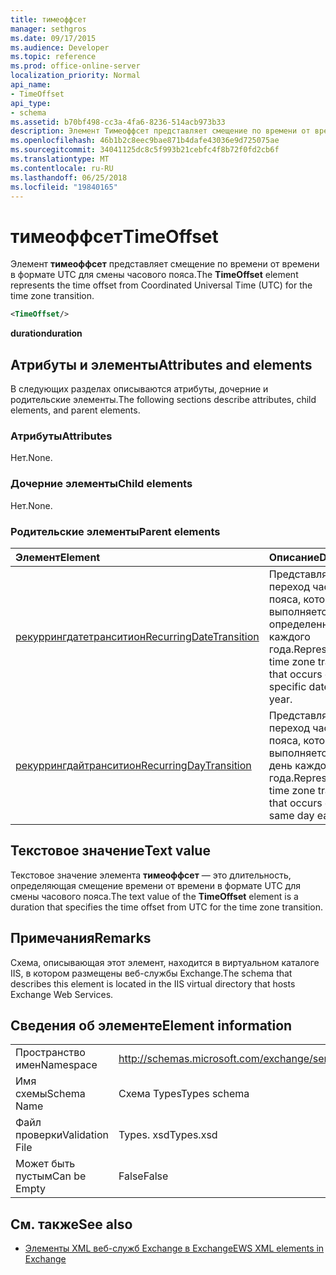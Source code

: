 ```yaml
---
title: тимеоффсет
manager: sethgros
ms.date: 09/17/2015
ms.audience: Developer
ms.topic: reference
ms.prod: office-online-server
localization_priority: Normal
api_name:
- TimeOffset
api_type:
- schema
ms.assetid: b70bf498-cc3a-4fa6-8236-514acb973b33
description: Элемент Тимеоффсет представляет смещение по времени от времени в формате UTC для смены часового пояса.
ms.openlocfilehash: 46b1b2c8eec9bae871b4dafe43036e9d725075ae
ms.sourcegitcommit: 34041125dc8c5f993b21cebfc4f8b72f0fd2cb6f
ms.translationtype: MT
ms.contentlocale: ru-RU
ms.lasthandoff: 06/25/2018
ms.locfileid: "19840165"
---
```

# <a name="timeoffset"></a><span data-ttu-id="da040-103">тимеоффсет</span><span class="sxs-lookup"><span data-stu-id="da040-103">TimeOffset</span></span>

<span data-ttu-id="da040-104">Элемент **тимеоффсет** представляет смещение по времени от времени в формате UTC для смены часового пояса.</span><span class="sxs-lookup"><span data-stu-id="da040-104">The **TimeOffset** element represents the time offset from Coordinated Universal Time (UTC) for the time zone transition.</span></span> 
  
```XML
<TimeOffset/>
```

 <span data-ttu-id="da040-105">**duration**</span><span class="sxs-lookup"><span data-stu-id="da040-105">**duration**</span></span>
## <a name="attributes-and-elements"></a><span data-ttu-id="da040-106">Атрибуты и элементы</span><span class="sxs-lookup"><span data-stu-id="da040-106">Attributes and elements</span></span>

<span data-ttu-id="da040-107">В следующих разделах описываются атрибуты, дочерние и родительские элементы.</span><span class="sxs-lookup"><span data-stu-id="da040-107">The following sections describe attributes, child elements, and parent elements.</span></span>
  
### <a name="attributes"></a><span data-ttu-id="da040-108">Атрибуты</span><span class="sxs-lookup"><span data-stu-id="da040-108">Attributes</span></span>

<span data-ttu-id="da040-109">Нет.</span><span class="sxs-lookup"><span data-stu-id="da040-109">None.</span></span>
  
### <a name="child-elements"></a><span data-ttu-id="da040-110">Дочерние элементы</span><span class="sxs-lookup"><span data-stu-id="da040-110">Child elements</span></span>

<span data-ttu-id="da040-111">Нет.</span><span class="sxs-lookup"><span data-stu-id="da040-111">None.</span></span>
  
### <a name="parent-elements"></a><span data-ttu-id="da040-112">Родительские элементы</span><span class="sxs-lookup"><span data-stu-id="da040-112">Parent elements</span></span>

|<span data-ttu-id="da040-113">**Элемент**</span><span class="sxs-lookup"><span data-stu-id="da040-113">**Element**</span></span>|<span data-ttu-id="da040-114">**Описание**</span><span class="sxs-lookup"><span data-stu-id="da040-114">**Description**</span></span>|
|:-----|:-----|
|[<span data-ttu-id="da040-115">рекуррингдатетранситион</span><span class="sxs-lookup"><span data-stu-id="da040-115">RecurringDateTransition</span></span>](recurringdatetransition.md) <br/> |<span data-ttu-id="da040-116">Представляет переход часового пояса, который выполняется в определенный день каждого года.</span><span class="sxs-lookup"><span data-stu-id="da040-116">Represents a time zone transition that occurs on a specific date each year.</span></span>  <br/> |
|[<span data-ttu-id="da040-117">рекуррингдайтранситион</span><span class="sxs-lookup"><span data-stu-id="da040-117">RecurringDayTransition</span></span>](recurringdaytransition.md) <br/> |<span data-ttu-id="da040-118">Представляет переход часового пояса, который выполняется в один день каждого года.</span><span class="sxs-lookup"><span data-stu-id="da040-118">Represents a time zone transition that occurs on the same day each year.</span></span>  <br/> |
   
## <a name="text-value"></a><span data-ttu-id="da040-119">Текстовое значение</span><span class="sxs-lookup"><span data-stu-id="da040-119">Text value</span></span>

<span data-ttu-id="da040-120">Текстовое значение элемента **тимеоффсет** — это длительность, определяющая смещение времени от времени в формате UTC для смены часового пояса.</span><span class="sxs-lookup"><span data-stu-id="da040-120">The text value of the **TimeOffset** element is a duration that specifies the time offset from UTC for the time zone transition.</span></span> 
  
## <a name="remarks"></a><span data-ttu-id="da040-121">Примечания</span><span class="sxs-lookup"><span data-stu-id="da040-121">Remarks</span></span>

<span data-ttu-id="da040-122">Схема, описывающая этот элемент, находится в виртуальном каталоге IIS, в котором размещены веб-службы Exchange.</span><span class="sxs-lookup"><span data-stu-id="da040-122">The schema that describes this element is located in the IIS virtual directory that hosts Exchange Web Services.</span></span>
  
## <a name="element-information"></a><span data-ttu-id="da040-123">Сведения об элементе</span><span class="sxs-lookup"><span data-stu-id="da040-123">Element information</span></span>

|||
|:-----|:-----|
|<span data-ttu-id="da040-124">Пространство имен</span><span class="sxs-lookup"><span data-stu-id="da040-124">Namespace</span></span>  <br/> |http://schemas.microsoft.com/exchange/services/2006/types  <br/> |
|<span data-ttu-id="da040-125">Имя схемы</span><span class="sxs-lookup"><span data-stu-id="da040-125">Schema Name</span></span>  <br/> |<span data-ttu-id="da040-126">Схема Types</span><span class="sxs-lookup"><span data-stu-id="da040-126">Types schema</span></span>  <br/> |
|<span data-ttu-id="da040-127">Файл проверки</span><span class="sxs-lookup"><span data-stu-id="da040-127">Validation File</span></span>  <br/> |<span data-ttu-id="da040-128">Types. xsd</span><span class="sxs-lookup"><span data-stu-id="da040-128">Types.xsd</span></span>  <br/> |
|<span data-ttu-id="da040-129">Может быть пустым</span><span class="sxs-lookup"><span data-stu-id="da040-129">Can be Empty</span></span>  <br/> |<span data-ttu-id="da040-130">False</span><span class="sxs-lookup"><span data-stu-id="da040-130">False</span></span>  <br/> |
   
## <a name="see-also"></a><span data-ttu-id="da040-131">См. также</span><span class="sxs-lookup"><span data-stu-id="da040-131">See also</span></span>



- [<span data-ttu-id="da040-132">Элементы XML веб-служб Exchange в Exchange</span><span class="sxs-lookup"><span data-stu-id="da040-132">EWS XML elements in Exchange</span></span>](ews-xml-elements-in-exchange.md)

